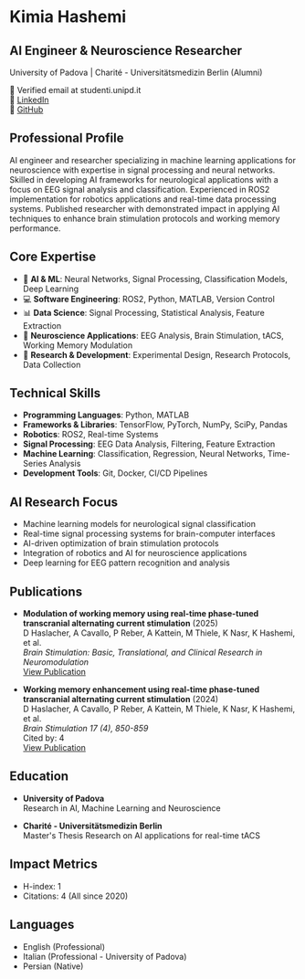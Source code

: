 # Kimia Hashemi

## AI Engineer & Neuroscience Researcher
University of Padova | Charité - Universitätsmedizin Berlin (Alumni)

📧 Verified email at studenti.unipd.it  
🔗 [LinkedIn](https://www.linkedin.com/in/kimia-hashemi-47a2851a4/)  
🔗 [GitHub](https://github.com/KimiaHashemi)

## Professional Profile
AI engineer and researcher specializing in machine learning applications for neuroscience with expertise in signal processing and neural networks. Skilled in developing AI frameworks for neurological applications with a focus on EEG signal analysis and classification. Experienced in ROS2 implementation for robotics applications and real-time data processing systems. Published researcher with demonstrated impact in applying AI techniques to enhance brain stimulation protocols and working memory performance.

## Core Expertise
* 🤖 **AI & ML**: Neural Networks, Signal Processing, Classification Models, Deep Learning
* 💻 **Software Engineering**: ROS2, Python, MATLAB, Version Control
* 📊 **Data Science**: Signal Processing, Statistical Analysis, Feature Extraction
* 🧠 **Neuroscience Applications**: EEG Analysis, Brain Stimulation, tACS, Working Memory Modulation
* 🔬 **Research & Development**: Experimental Design, Research Protocols, Data Collection

## Technical Skills
* **Programming Languages**: Python, MATLAB
* **Frameworks & Libraries**: TensorFlow, PyTorch, NumPy, SciPy, Pandas
* **Robotics**: ROS2, Real-time Systems
* **Signal Processing**: EEG Data Analysis, Filtering, Feature Extraction
* **Machine Learning**: Classification, Regression, Neural Networks, Time-Series Analysis
* **Development Tools**: Git, Docker, CI/CD Pipelines

## AI Research Focus
* Machine learning models for neurological signal classification
* Real-time signal processing systems for brain-computer interfaces
* AI-driven optimization of brain stimulation protocols
* Integration of robotics and AI for neuroscience applications
* Deep learning for EEG pattern recognition and analysis

## Publications
* **Modulation of working memory using real-time phase-tuned transcranial alternating current stimulation** (2025)  
  D Haslacher, A Cavallo, P Reber, A Kattein, M Thiele, K Nasr, K Hashemi, et al.  
  *Brain Stimulation: Basic, Translational, and Clinical Research in Neuromodulation*  
  [View Publication](https://scholar.google.com/citations?view_op=view_citation&hl=en&user=ariUwlAAAAAJ&citation_for_view=ariUwlAAAAAJ:u-x6o8ySG0sC)

* **Working memory enhancement using real-time phase-tuned transcranial alternating current stimulation** (2024)  
  D Haslacher, A Cavallo, P Reber, A Kattein, M Thiele, K Nasr, K Hashemi, et al.  
  *Brain Stimulation 17 (4), 850-859*  
  Cited by: 4  
  [View Publication](https://scholar.google.com/citations?view_op=view_citation&hl=en&user=ariUwlAAAAAJ&citation_for_view=ariUwlAAAAAJ:u5HHmVD_uO8C)

## Education
* **University of Padova**  
  Research in AI, Machine Learning and Neuroscience

* **Charité - Universitätsmedizin Berlin**  
  Master's Thesis Research on AI applications for real-time tACS

## Impact Metrics
* H-index: 1
* Citations: 4 (All since 2020)

## Languages
* English (Professional)
* Italian (Professional - University of Padova)
* Persian (Native)
